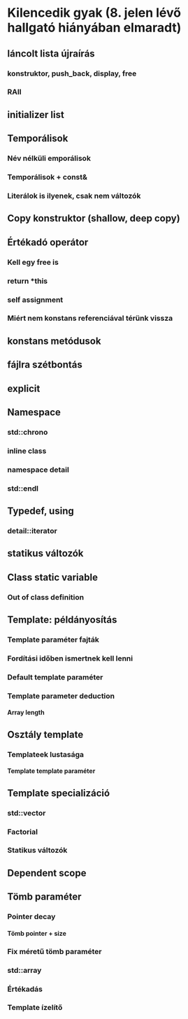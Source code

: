 # Kilencedik gyak (8. jelen lévő hallgató hiányában elmaradt)

## láncolt lista újraírás
### konstruktor, push_back, display, free

### RAII

## initializer list

## Temporálisok
### Név nélküli emporálisok
### Temporálisok + const&
### Literálok is ilyenek, csak nem változók


## Copy konstruktor (shallow, deep copy)
## Értékadó operátor
### Kell egy free is
### return *this
### self assignment
### Miért nem konstans referenciával térünk vissza

## konstans metódusok

## fájlra szétbontás

## explicit

## Namespace
### std::chrono
### inline class
### namespace detail
### std::endl

## Typedef, using
### detail::iterator

## statikus változók
## Class static variable
### Out of class definition

## Template: példányosítás
### Template paraméter fajták
### Fordítási időben ismertnek kell lenni
### Default template paraméter
### Template parameter deduction
#### Array length

## Osztály template
### Templateek lustasága
#### Template template paraméter

## Template specializáció
### std::vector<bool>
### Factorial
### Statikus változók

## Dependent scope


## Tömb paraméter
### Pointer decay
#### Tömb pointer + size
### Fix méretű tömb paraméter
### std::array
### Értékadás
### Template ízelítő
